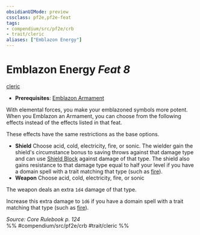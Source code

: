 ```yaml
---
obsidianUIMode: preview
cssclass: pf2e,pf2e-feat
tags:
- compendium/src/pf2e/crb
- trait/cleric
aliases: ["Emblazon Energy"]
---
```

# Emblazon Energy  *Feat 8*  
[cleric](../../rules/traits/cleric.md)  

- **Prerequisites**: [Emblazon Armament](emblazon-armament.md)

With elemental forces, you make your emblazoned symbols more potent. When you Emblazon an Armament, you can choose from the following effects instead of the effects listed in that feat.

These effects have the same restrictions as the base options.

- **Shield** Choose acid, cold, electricity, fire, or sonic. The wielder gain the shield's circumstance bonus to saving throws against that damage type and can use [Shield Block](shield-block.md) against damage of that type. The shield also gains resistance to that damage type equal to half your level if you have a domain spell with a trait matching that type (such as [fire](../../rules/traits/fire.md)).
- **Weapon** Choose acid, cold, electricity, fire, or sonic

The weapon deals an extra `1d4` damage of that type.

Increase this extra damage to `1d6` if you have a domain spell with a trait matching that type (such as [fire](../../rules/traits/fire.md)).

*Source: Core Rulebook p. 124*  
%% #compendium/src/pf2e/crb #trait/cleric %%